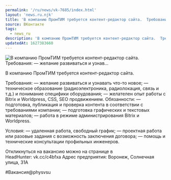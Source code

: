 ```yaml
---
permalink: '/ru/news/vk-7685/index.html'
layout: 'news.ru.njk'
title: 'В компанию ПромТИМ требуется контент-редактор сайта.  Требования: — желание развиваться и узнав…'
source: ВКонтакте
tags:
  - news_ru
description: 'В компанию ПромТИМ требуется контент-редактор сайта.  Требования: — желание развиваться и узнав…'
updatedAt: 1627383660
---
```

![В компанию ПромТИМ требуется контент-редактор сайта.  Требования: — желание развиваться и узнав…](https://sun9-41.userapi.com/sun9-75/impg/eFo30-TaWkeSRXm3FdAnqvgkbnjS0rLqos5T8w/Lkpp4BGMpzU.jpg?size=1280x720&quality=96&sign=327f909a094d269c3901671b95b7d949&c_uniq_tag=6xOzYRdd8qPTVK1LLZfTUUqj3LNu4N8qhkBeh8EZDDU&type=album)

В компанию ПромТИМ требуется контент-редактор сайта.

Требования:
— желание развиваться и узнавать что-то новое;
— техническое образование (радиоэлектроника, радиолокация, связь и т.д.) и понимание специфики оборудования;
— желателен опыт работы с Bitrix и Worldpress, CSS, SEO продвижением.
Обязанности:
— подготовка, публикация и проверка контента в соответствии с требованиями компании;
— подготовка графических и текстовых материалов;
— работа в режиме администрирования Bitrix и Worldpress.

Условия:
— удаленная работа, свободный график;
— проектная работа или разовые задания с возможность заключения договора;
— помощь и технические консультации профильных инженеров.

Откликнуться на вакансию можно на странице в HeadHunter: vk.cc/c4bfxa
Адрес предприятия: Воронеж, Солнечная улица, 31А

#Вакансия@physvsu
